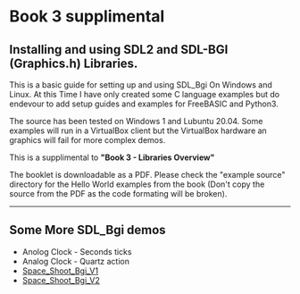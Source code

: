 # Book 3 supplimental
## Installing and using SDL2 and SDL-BGI (Graphics.h) Libraries.

This is a basic guide for setting up and using SDL_Bgi On Windows and Linux. At this Time I have only created some C language examples but do endevour to add setup guides and examples for FreeBASIC and Python3.

The source has been tested on Windows 1 and Lubuntu 20.04. Some examples will run in a VirtualBox client but the VirtualBox hardware an graphics will fail for more complex demos.

This is a supplimental to **"Book 3 - Libraries Overview"**

The booklet is downloadable as a PDF. Please check the "example source" directory for the Hello World examples from the book (Don't copy the source from the PDF as the code formating will be broken).

---
## Some More SDL_Bgi demos  

- Anolog Clock - Seconds ticks  
- Analog Clock - Quartz action  
- [Space_Shoot_Bgi_V1](https://github.com/Axle-Ozz-i-sofT/Space_Shoot_Bgi_V1)  
- [Space_Shoot_Bgi_V2](https://github.com/Axle-Ozz-i-sofT/Space_Shoot_Bgi_V2)  
